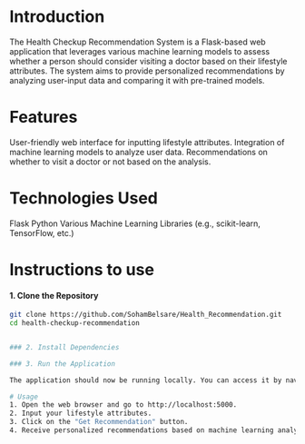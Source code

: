 # Introduction
The Health Checkup Recommendation System is a Flask-based web application that leverages various machine learning models to assess whether a person should consider visiting a doctor based on their lifestyle attributes. The system aims to provide personalized recommendations by analyzing user-input data and comparing it with pre-trained models.

# Features
User-friendly web interface for inputting lifestyle attributes.
Integration of machine learning models to analyze user data.
Recommendations on whether to visit a doctor or not based on the analysis.
# Technologies Used
Flask
Python
Various Machine Learning Libraries (e.g., scikit-learn, TensorFlow, etc.)

# Instructions to use
#### 1. Clone the Repository
```bash
git clone https://github.com/SohamBelsare/Health_Recommendation.git
cd health-checkup-recommendation


### 2. Install Dependencies

### 3. Run the Application

The application should now be running locally. You can access it by navigating to http://localhost:5000 in your web browser.

# Usage
1. Open the web browser and go to http://localhost:5000.
2. Input your lifestyle attributes.
3. Click on the "Get Recommendation" button.
4. Receive personalized recommendations based on machine learning analysis.


